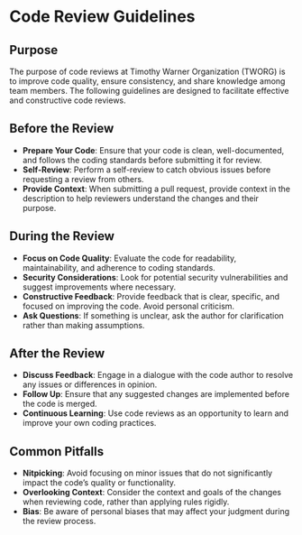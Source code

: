 # Code Review Guidelines

## Purpose
The purpose of code reviews at Timothy Warner Organization (TWORG) is to improve code quality, ensure consistency, and share knowledge among team members. The following guidelines are designed to facilitate effective and constructive code reviews.

## Before the Review
- **Prepare Your Code**: Ensure that your code is clean, well-documented, and follows the coding standards before submitting it for review.
- **Self-Review**: Perform a self-review to catch obvious issues before requesting a review from others.
- **Provide Context**: When submitting a pull request, provide context in the description to help reviewers understand the changes and their purpose.

## During the Review
- **Focus on Code Quality**: Evaluate the code for readability, maintainability, and adherence to coding standards.
- **Security Considerations**: Look for potential security vulnerabilities and suggest improvements where necessary.
- **Constructive Feedback**: Provide feedback that is clear, specific, and focused on improving the code. Avoid personal criticism.
- **Ask Questions**: If something is unclear, ask the author for clarification rather than making assumptions.

## After the Review
- **Discuss Feedback**: Engage in a dialogue with the code author to resolve any issues or differences in opinion.
- **Follow Up**: Ensure that any suggested changes are implemented before the code is merged.
- **Continuous Learning**: Use code reviews as an opportunity to learn and improve your own coding practices.

## Common Pitfalls
- **Nitpicking**: Avoid focusing on minor issues that do not significantly impact the code’s quality or functionality.
- **Overlooking Context**: Consider the context and goals of the changes when reviewing code, rather than applying rules rigidly.
- **Bias**: Be aware of personal biases that may affect your judgment during the review process.

